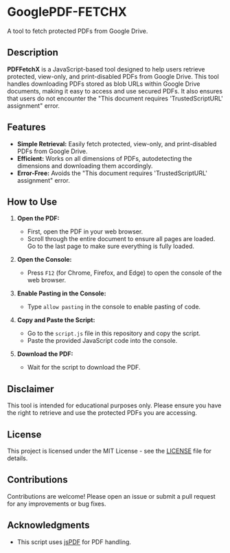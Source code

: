 # GooglePDF-FETCHX

A tool to fetch protected PDFs from Google Drive.

## Description

**PDFFetchX** is a JavaScript-based tool designed to help users retrieve protected, view-only, and print-disabled PDFs from Google Drive. This tool handles downloading PDFs stored as blob URLs within Google Drive documents, making it easy to access and use secured PDFs. It also ensures that users do not encounter the "This document requires 'TrustedScriptURL' assignment" error.

## Features

- **Simple Retrieval:** Easily fetch protected, view-only, and print-disabled PDFs from Google Drive.
- **Efficient:** Works on all dimensions of PDFs, autodetecting the dimensions and downloading them accordingly.
- **Error-Free:** Avoids the "This document requires 'TrustedScriptURL' assignment" error.

## How to Use

1. **Open the PDF:**
   - First, open the PDF in your web browser.
   - Scroll through the entire document to ensure all pages are loaded. Go to the last page to make sure everything is fully loaded.

2. **Open the Console:**
   - Press `F12` (for Chrome, Firefox, and Edge) to open the console of the web browser.

3. **Enable Pasting in the Console:**
   - Type `allow pasting` in the console to enable pasting of code.

4. **Copy and Paste the Script:**
   - Go to the `script.js` file in this repository and copy the script.
   - Paste the provided JavaScript code into the console.

5. **Download the PDF:**
   - Wait for the script to download the PDF.

## Disclaimer

This tool is intended for educational purposes only. Please ensure you have the right to retrieve and use the protected PDFs you are accessing.

## License

This project is licensed under the MIT License - see the [LICENSE](LICENSE) file for details.

## Contributions

Contributions are welcome! Please open an issue or submit a pull request for any improvements or bug fixes.

## Acknowledgments

- This script uses [jsPDF](https://cdnjs.cloudflare.com/ajax/libs/jspdf/1.3.2/jspdf.min.js) for PDF handling.
